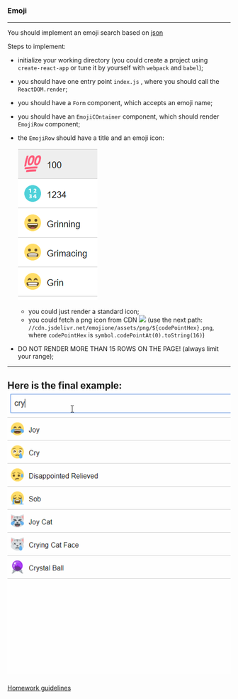 ### Emoji
---
You should implement an emoji search based on [json](./emojiList.json)

Steps to implement:
- initialize your working directory (you could create a project using `create-react-app` or tune it by yourself with `webpack` and `babel`);
- you should have one entry point `index.js` , where you should call the `ReactDOM.render`;
- you should have a `Form` component, which accepts an emoji name;
- you should have an `EmojiCOntainer` component, which should render `EmojiRow` component;
- the `EmojiRow` should have a title and an emoji icon: 

    ![](./emoji/emoji-row.png)
    + you could just render a standard icon;
    + you could fetch a png icon from CDN [![](https://data.jsdelivr.com/v1/package/npm/emojione/badge)](https://www.jsdelivr.com/package/npm/emojione) (use the next path: `//cdn.jsdelivr.net/emojione/assets/png/${codePointHex}.png`, where `codePointHex` is `symbol.codePointAt(0).toString(16)`)
- DO NOT RENDER MORE THAN 15 ROWS ON THE PAGE! (always limit your range);
---
Here is the final example:
![Final example](./emoji/emoji-search.gif)
---
[Homework guidelines](../homework-guidelines.md)